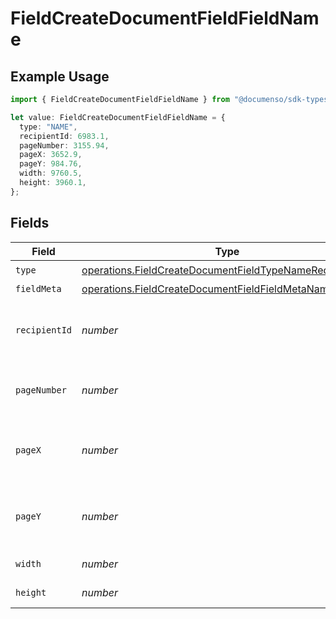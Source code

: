 # FieldCreateDocumentFieldFieldName

## Example Usage

```typescript
import { FieldCreateDocumentFieldFieldName } from "@documenso/sdk-typescript/models/operations";

let value: FieldCreateDocumentFieldFieldName = {
  type: "NAME",
  recipientId: 6983.1,
  pageNumber: 3155.94,
  pageX: 3652.9,
  pageY: 984.76,
  width: 9760.5,
  height: 3960.1,
};
```

## Fields

| Field                                                                                                                              | Type                                                                                                                               | Required                                                                                                                           | Description                                                                                                                        |
| ---------------------------------------------------------------------------------------------------------------------------------- | ---------------------------------------------------------------------------------------------------------------------------------- | ---------------------------------------------------------------------------------------------------------------------------------- | ---------------------------------------------------------------------------------------------------------------------------------- |
| `type`                                                                                                                             | [operations.FieldCreateDocumentFieldTypeNameRequest1](../../models/operations/fieldcreatedocumentfieldtypenamerequest1.md)         | :heavy_check_mark:                                                                                                                 | N/A                                                                                                                                |
| `fieldMeta`                                                                                                                        | [operations.FieldCreateDocumentFieldFieldMetaNameRequest](../../models/operations/fieldcreatedocumentfieldfieldmetanamerequest.md) | :heavy_minus_sign:                                                                                                                 | N/A                                                                                                                                |
| `recipientId`                                                                                                                      | *number*                                                                                                                           | :heavy_check_mark:                                                                                                                 | The ID of the recipient to create the field for.                                                                                   |
| `pageNumber`                                                                                                                       | *number*                                                                                                                           | :heavy_check_mark:                                                                                                                 | The page number the field will be on.                                                                                              |
| `pageX`                                                                                                                            | *number*                                                                                                                           | :heavy_check_mark:                                                                                                                 | The X coordinate of where the field will be placed.                                                                                |
| `pageY`                                                                                                                            | *number*                                                                                                                           | :heavy_check_mark:                                                                                                                 | The Y coordinate of where the field will be placed.                                                                                |
| `width`                                                                                                                            | *number*                                                                                                                           | :heavy_check_mark:                                                                                                                 | The width of the field.                                                                                                            |
| `height`                                                                                                                           | *number*                                                                                                                           | :heavy_check_mark:                                                                                                                 | The height of the field.                                                                                                           |